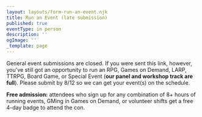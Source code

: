 ```yaml
---
layout: layouts/form-run-an-event.njk
title: Run an Event (late submission)
published: true
eventType: in person
description: ''
ogImage: ''
_template: page
---
```


General event submissions are closed. If you were sent this link, however, you've still got an opportunity to run an RPG, Games on Demand, LARP, TTRPG, Board Game, or Special Event (**our panel and workshop track are full**). Please submit by 8/12 so we can get your event(s) on the schedule.

**Free admission:** attendees who sign up for any combination of 8+ hours of running events, GMing in Games on Demand, or volunteer shifts get a free 4-day badge to attend the con.
